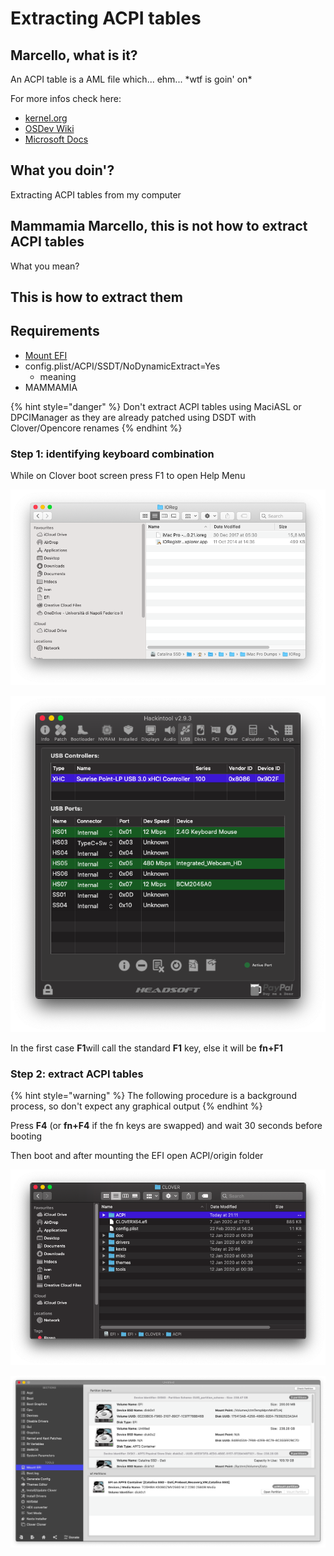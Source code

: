 # Extracting ACPI tables

## Marcello, what is it?

An ACPI table is a AML file which... ehm... \*wtf is goin' on\*

For more infos check here:

* [kernel.org](https://www.kernel.org/doc/html/latest/arm64/acpi_object_usage.html)
* [OSDev Wiki](https://wiki.osdev.org/ACPI)
* [Microsoft Docs](https://docs.microsoft.com/en-us/windows-hardware/drivers/bringup/acpi-system-description-tables)

## What you doin'?

Extracting ACPI tables from my computer

## Mammamia Marcello, this is not how to extract ACPI tables

What you mean?

## This is how to extract them

## Requirements

* [Mount EFI](../bootloaders/mount-efi.md)
* config.plist/ACPI/SSDT/NoDynamicExtract=Yes
  * meaning
* MAMMAMIA

{% hint style="danger" %}
Don't extract ACPI tables using MaciASL or DPCIManager as they are already patched using DSDT with Clover/Opencore renames
{% endhint %}

### Step 1: identifying keyboard combination

While on Clover boot screen press F1 to open Help Menu

![](../.gitbook/assets/image%20%2854%29.png)

![If this menu doesn&apos;t open repeat the procedure using fn+F1](../.gitbook/assets/image%20%283%29.png)

In the first case **F1**will call the standard **F1** key, else it will be **fn+F1**

### Step 2: extract ACPI tables

{% hint style="warning" %}
The following procedure is a background process, so don't expect any graphical output
{% endhint %}

Press **F4** \(or **fn+F4** if the fn keys are swapped\) and wait 30 seconds before booting

Then boot and after mounting the EFI open ACPI/origin folder

![](../.gitbook/assets/image%20%28118%29.png)

![ACPI Tables extracted](../.gitbook/assets/image%20%2833%29.png)



